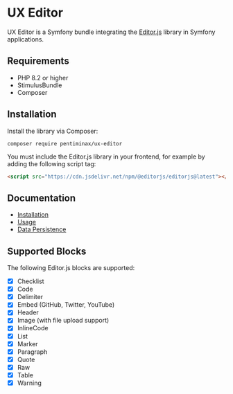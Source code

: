# UX Editor

UX Editor is a Symfony bundle integrating the [Editor.js][1] library in Symfony applications.

[1]: https://editorjs.io

## Requirements 
- PHP 8.2 or higher
- StimulusBundle
- Composer

## Installation

Install the library via Composer:

```console
composer require pentiminax/ux-editor
```

You must include the Editor.js library in your frontend, for example by adding the following script tag:
```html
<script src="https://cdn.jsdelivr.net/npm/@editorjs/editorjs@latest"></script>
```

## Documentation
- [Installation](https://github.com/pentiminax/ux-editor/blob/main/docs/installation.md)
- [Usage](https://github.com/pentiminax/ux-editor/blob/main/docs/usage.md)
- [Data Persistence](https://github.com/pentiminax/ux-editor/blob/main/docs/data-persistence.md)

## Supported Blocks

The following Editor.js blocks are supported:

- [x] Checklist  
- [x] Code  
- [X] Delimiter  
- [x] Embed (GitHub, Twitter, YouTube)  
- [x] Header  
- [x] Image (with file upload support)  
- [x] InlineCode  
- [x] List  
- [x] Marker  
- [x] Paragraph  
- [x] Quote  
- [x] Raw 
- [x] Table  
- [x] Warning   
